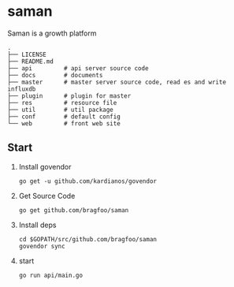 # saman
Saman is a growth platform

```
.
├── LICENSE
├── README.md
├── api         # api server source code
├── docs        # documents
├── master      # master server source code, read es and write influxdb
├── plugin      # plugin for master
├── res         # resource file
├── util        # util package
├── conf        # default config
└── web         # front web site
```
## Start

1. Install govendor

    ```shell
    go get -u github.com/kardianos/govendor 
    ```
2. Get Source Code

    ```shell
    go get github.com/bragfoo/saman
    ```

3. Install deps

    ```shell
    cd $GOPATH/src/github.com/bragfoo/saman
    govendor sync
    ```

4. start

    ```shell
    go run api/main.go
    ```


